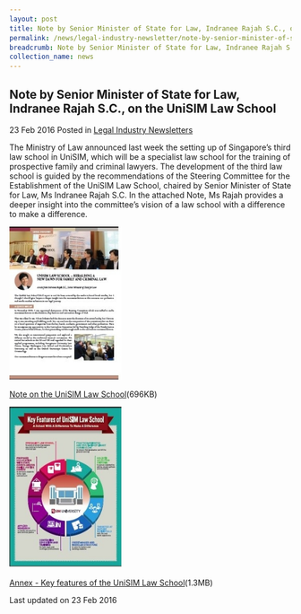 ```yaml
---
layout: post
title: Note by Senior Minister of State for Law, Indranee Rajah S.C., on the Trans-Pacific Partnership
permalink: /news/legal-industry-newsletter/note-by-senior-minister-of-state-for-law--indranee-rajah-s-c---o5/
breadcrumb: Note by Senior Minister of State for Law, Indranee Rajah S.C., on the TPP
collection_name: news
---
```


<style>
  .image {width: 200px;}
  .image img {max-width: 100%;}
</style>

Note by Senior Minister of State for Law, Indranee Rajah S.C., on the UniSIM Law School
---

23 Feb 2016 Posted in [Legal Industry Newsletters](/news/legal-industry-newsletters/)

The Ministry of Law announced last week the setting up of Singapore’s third law school in UniSIM, which will be a specialist law school for the training of prospective family and criminal lawyers. The development of the third law school is guided by the recommendations of the Steering Committee for the Establishment of the UniSIM Law School, chaired by Senior Minister of State for Law, Ms Indranee Rajah S.C. In the attached Note, Ms Rajah provides a deeper insight into the committee’s vision of a law school with a difference to make a difference.

<div class="image">
  <a href="/files/1NotebySMSonULS.pdf/"><img src="/images/1456210601575.jpg/"></a>
</div>

<a href="/files/1NotebySMSonULS.pdf/">Note on the UniSIM Law School</a>(696KB)

<div class="image">
  <a href="/files/2NotebySMSonULS-Annex.pdf/"><img src="/images/2456210823256.jpg/"></a>
</div>

<a href="/files/2NotebySMSonULS-Annex.pdf/">Annex - Key features of the UniSIM Law School</a>(1.3MB)

<p class="right-side-updated">Last updated on 23 Feb 2016</p>
